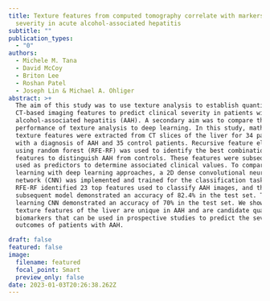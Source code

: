 ```yaml
---
title: Texture features from computed tomography correlate with markers of
  severity in acute alcohol-associated hepatitis
subtitle: ""
publication_types:
  - "0"
authors:
  - Michele M. Tana
  - David McCoy
  - Briton Lee
  - Roshan Patel
  - Joseph Lin & Michael A. Ohliger
abstract: >+
  The aim of this study was to use texture analysis to establish quantitative
  CT-based imaging features to predict clinical severity in patients with acute
  alcohol-associated hepatitis (AAH). A secondary aim was to compare the
  performance of texture analysis to deep learning. In this study, mathematical
  texture features were extracted from CT slices of the liver for 34 patients
  with a diagnosis of AAH and 35 control patients. Recursive feature elimination
  using random forest (RFE-RF) was used to identify the best combination of
  features to distinguish AAH from controls. These features were subsequently
  used as predictors to determine associated clinical values. To compare machine
  learning with deep learning approaches, a 2D dense convolutional neural
  network (CNN) was implemented and trained for the classification task of AAH.
  RFE-RF identified 23 top features used to classify AAH images, and the
  subsequent model demonstrated an accuracy of 82.4% in the test set. The deep
  learning CNN demonstrated an accuracy of 70% in the test set. We show that
  texture features of the liver are unique in AAH and are candidate quantitative
  biomarkers that can be used in prospective studies to predict the severity and
  outcomes of patients with AAH.

draft: false
featured: false
image:
  filename: featured
  focal_point: Smart
  preview_only: false
date: 2023-01-03T20:26:38.262Z
---
```

